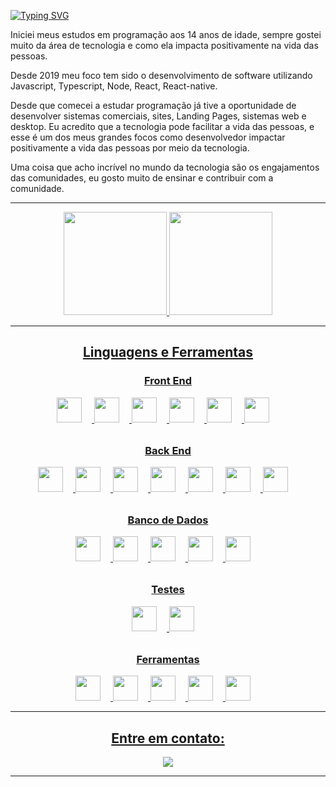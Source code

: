 [![Typing SVG](https://readme-typing-svg.demolab.com?font=Fira+Code&weight=700&size=24&pause=1000&color=7A28CB&center=true&multiline=true&repeat=false&width=1000&height=70&lines=Ol%C3%A1!+Sou+Cleyton+Furtado+;Desenvolvedor+Full-Stack+%F0%9F%9A%80)](https://git.io/typing-svg)

<p>Iniciei meus estudos em programação aos 14 anos de idade, sempre gostei muito da área de tecnologia e como ela impacta positivamente na vida das pessoas.</p>

<p>Desde 2019 meu foco tem sido o desenvolvimento de software utilizando Javascript, Typescript, Node, React, React-native.</p> 

<p>Desde que comecei a estudar programação já tive a oportunidade de desenvolver sistemas comerciais, sites, Landing Pages, sistemas web e desktop. Eu acredito que a tecnologia pode facilitar a vida das pessoas, e esse é um dos meus grandes focos como desenvolvedor impactar positivamente a vida das pessoas por meio da tecnologia.</p>

<p>Uma coisa que acho incrível no mundo da tecnologia são os engajamentos das comunidades, eu gosto muito de ensinar e contribuir com a comunidade.</p>

***************

<div align="center">
  <a href="https://github.com/cleytonRR">
  <img height="165em" src="https://github-readme-stats.vercel.app/api?username=cleytonRR&show_icons=true&theme=shades-of-purple&include_all_commits=true&count_private=true"/>
  <img height="165em" src="https://github-readme-stats.vercel.app/api/top-langs/?username=cleytonRR&layout=compact&langs_count=7&theme=shades-of-purple"/>
</div>

***************
<h2 align="center">Linguagens e Ferramentas</h2>
  <h3 align="center">Front End</h3>
  <p align="center">
    <img height="40" width="40" style="margin-right:16px;" src="https://cdn.simpleicons.org/html5"/> 
    <img height="40" width="40" style="margin-right:16px;" src="https://cdn.simpleicons.org/css3" /> 
    <img height="40" width="40" style="margin-right:16px;" src="https://cdn.simpleicons.org/javascript"/> 
    <img height="40" width="40" style="margin-right:16px;" src="https://cdn.simpleicons.org/typescript"/> 
    <img height="40" width="40" style="margin-right:16px;" src="https://cdn.simpleicons.org/react"/> 
    <img height="40" width="40" style="margin-right:16px;" src="https://cdn.simpleicons.org/redux"/>         
  </p>  

  <h3 align="center" style="margin-top: 32px;">Back End</h3>
  <p align="center">
    <img height="40" width="40" style="margin-right:16px;" src="https://cdn.simpleicons.org/nodedotjs/"/> 
    <img height="40" width="40" style="margin-right:16px;" src="https://cdn.simpleicons.org/python" /> 
    <img height="40" width="40" style="margin-right:16px;" src="https://cdn.simpleicons.org/express"/>  
    <img height="40" width="40" style="margin-right:16px;" src="https://cdn.simpleicons.org/nestjs"/> 
    <img height="40" width="40" style="margin-right:16px;" src="https://cdn.simpleicons.org/docker"/> 
    <img height="40" width="40" style="margin-right:16px;" src="https://cdn.simpleicons.org/googlecloud"/> 
    <img height="40" width="40" style="margin-right:16px;" src="https://cdn.simpleicons.org/amazonaws"/> 
  </p>  
  <h3 align="center" style="margin-top: 32px;">Banco de Dados</h3>
  <p align="center">
    <img height="40" width="40" style="margin-right:16px;" src="https://cdn.simpleicons.org/mysql/"/> 
    <img height="40" width="40" style="margin-right:16px;" src="https://cdn.simpleicons.org/firebase"/> 
    <img height="40" width="40" style="margin-right:16px;" src="https://cdn.simpleicons.org/mongodb" /> 
    <img height="40" width="40" style="margin-right:16px;" src="https://cdn.simpleicons.org/postgresql"/> 
    <img height="40" width="40" style="margin-right:16px;" src="https://cdn.simpleicons.org/sqlite"/> 
  </p>  

  <h3 align="center" style="margin-top: 32px;">Testes</h3>
  <p align="center">
    <img height="40" width="40" style="margin-right:16px;" src="https://cdn.simpleicons.org/cypress/"/> 
    <img height="40" width="40" style="margin-right:16px;" src="https://cdn.simpleicons.org/jest"/>  
  </p>  

  <h3 align="center" style="margin-top: 32px;">Ferramentas</h3>
  <p align="center">
    <img height="40" width="40" style="margin-right:16px;" src="https://cdn.simpleicons.org/figma/"/> 
    <img height="40" width="40" style="margin-right:16px;" src="https://cdn.simpleicons.org/jira/"/> 
    <img height="40" width="40" style="margin-right:16px;" src="https://cdn.simpleicons.org/git" />  
    <img height="40" width="40" style="margin-right:16px;" src="https://cdn.simpleicons.org/visualstudiocode"/>   
    <img height="40" width="40" style="margin-right:16px;" src="https://cdn.simpleicons.org/slack"/> 
  </p>  
</h2>

***************

<h2 align="center">Entre em contato:</h2>
<p align="center">
<a href="https://www.linkedin.com/in/cleyton-furtado/" target="_blank"><img src="https://img.shields.io/badge/-LinkedIn-1C6B94?style=for-the-badge&logo=linkedin&logoColor=white" target="_blank"></a>
</p>

***************

